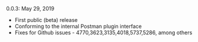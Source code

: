 0.0.3: May 29, 2019
- First public (beta) release
- Conforming to the internal Postman plugin interface
- Fixes for Github issues - 4770,3623,3135,4018,5737,5286, among others
